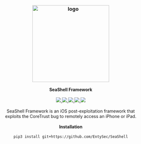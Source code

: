 <h3 align="center">
    <img src="https://github.com/EntySec/SeaShell/assets/54115104/e0ab8efa-c03f-4356-849e-b02627f7a8e1" alt="logo" height="250px">
</h3>

<p align="center">
    <b>SeaShell Framework</b>
    <br>
    <br>
    <a href="https://entysec.com">
        <img src="https://img.shields.io/badge/developer-EntySec-blue.svg">
    </a>
    <a href="https://github.com/EntySec/Ghost">
        <img src="https://img.shields.io/badge/language-Python-blue.svg">
    </a>
    <a href="https://github.com/EntySec/SeaShell/forks">
        <img src="https://img.shields.io/github/forks/EntySec/SeaShell?color=green">
    </a>
    <a href="https://github.com/EntySec/SeaShell/stargazers">
        <img src="https://img.shields.io/github/stars/EntySec/SeaShell?color=yellow">
    </a>
    <a href="https://www.codefactor.io/repository/github/entysec/SeaShell">
        <img src="https://www.codefactor.io/repository/github/entysec/SeaShell/badge">
    </a>
    <br>
    <br>
    SeaShell Framework is an iOS post-exploitation framework that
    <br>exploits the CoreTrust bug to remotely access an iPhone or iPad.
    <br>
    <br>
    <b>Installation</b><br>
    <br>
    <code>pip3 install git+https://github.com/EntySec/SeaShell</code>
</p>
